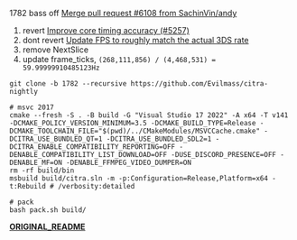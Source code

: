 1782 bass off [Merge pull request #6108 from SachinVin/andy](d38098051d74d19b4b198fcaef7465cedb984fd4)

1. revert [Improve core timing accuracy (#5257)](57aa18f52ea35ca74cd1a6c406a4abf04049b44e)
2. dont revert [Update FPS to roughly match the actual 3DS rate](16913feb4441ffba1a57347953a8a6aa0103e5c5)
3. remove NextSlice
4. update frame_ticks, `(268,111,856) / (4,468,531) = 59.99999910485123Hz`

```shell
git clone -b 1782 --recursive https://github.com/Evilmass/citra-nightly

# msvc 2017
cmake --fresh -S . -B build -G "Visual Studio 17 2022" -A x64 -T v141 -DCMAKE_POLICY_VERSION_MINIMUM=3.5 -DCMAKE_BUILD_TYPE=Release -DCMAKE_TOOLCHAIN_FILE="$(pwd)/../CMakeModules/MSVCCache.cmake" -DCITRA_USE_BUNDLED_QT=1 -DCITRA_USE_BUNDLED_SDL2=1 -DCITRA_ENABLE_COMPATIBILITY_REPORTING=OFF -DENABLE_COMPATIBILITY_LIST_DOWNLOAD=OFF -DUSE_DISCORD_PRESENCE=OFF -DENABLE_MF=ON -DENABLE_FFMPEG_VIDEO_DUMPER=ON
rm -rf build/bin
msbuild build/citra.sln -m -p:Configuration=Release,Platform=x64 -t:Rebuild # /verbosity:detailed

# pack
bash pack.sh build/
```

**[ORIGINAL_README](./ORIGINAL_README.md)**
